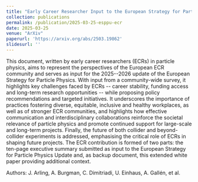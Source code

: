 ```yaml
---
title: "Early Career Researcher Input to the European Strategy for Particle Physics Update: White Paper"
collection: publications
permalink: /publication/2025-03-25-esppu-ecr
date: 2025-03-25
venue: "ArXiv"
paperurl: 'https://arxiv.org/abs/2503.19862'
slidesurl: ''
---
```


This document, written by early career researchers (ECRs) in particle physics, aims to represent the perspectives of the European ECR community and serves as input for the 2025--2026 update of the European Strategy for Particle Physics. With input from a community-wide survey, it highlights key challenges faced by ECRs -- career stability, funding access and long-term research opportunities -- while proposing policy recommendations and targeted initiatives. It underscores the importance of practices fostering diverse, equitable, inclusive and healthy workplaces, as well as of stronger ECR communities, and highlights how effective communication and interdisciplinary collaborations reinforce the societal relevance of particle physics and promote continued support for large-scale and long-term projects. Finally, the future of both collider and beyond-collider experiments is addressed, emphasising the critical role of ECRs in shaping future projects. The ECR contribution is formed of two parts: the ten-page executive summary submitted as input to the European Strategy for Particle Physics Update and, as backup document, this extended white paper providing additional context.

Authors: J. Arling, A. Burgman, C. Dimitriadi, U. Einhaus, A. Gallén, et al.